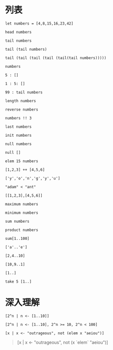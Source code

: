 列表
===

`let numbers = [4,8,15,16,23,42]`

`head numbers`

`tail numbers`

`tail (tail numbers)`

`tail (tail (tail (tail (tail(tail numbers)))))`

`numbers`

`5 : []`

`1 : 5: []`

`99 : tail numbers`

`length numbers`

`reverse numbers`

`numbers !! 3`

`last numbers`

`init numbers`

`null numbers`

`null []`

`elem 15 numbers`

`[1,2,3] ++ [4,5,6]`

`['y','o','n','g','y','u']`

`"adam" < "ant"`

`[[1,2,3],[4,5,6]]`

`maximum numbers`

`minimum numbers`

`sum numbers`

`product numbers`

`sum[1..100]`

`['a'..'e']`

`[2,4..10]`

`[10,9..1]`

`[1..]`

`take 5 [1..]`

深入理解
===

`[2^n | n <- [1..10]]`

`[2^n | n <- [1..10], 2^n >= 10, 2^n < 100]`

`[x | x <- "outrageous", not (elem x "aeiou")]`

> [x | x <- "outrageous", not (x \`elem\` "aeiou")]